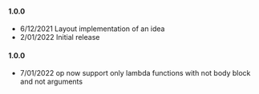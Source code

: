 #### 1.0.0

* 6/12/2021 Layout implementation of an idea
* 2/01/2022 Initial release

#### 1.0.0
* 7/01/2022 op now support only lambda functions with not body block and not arguments